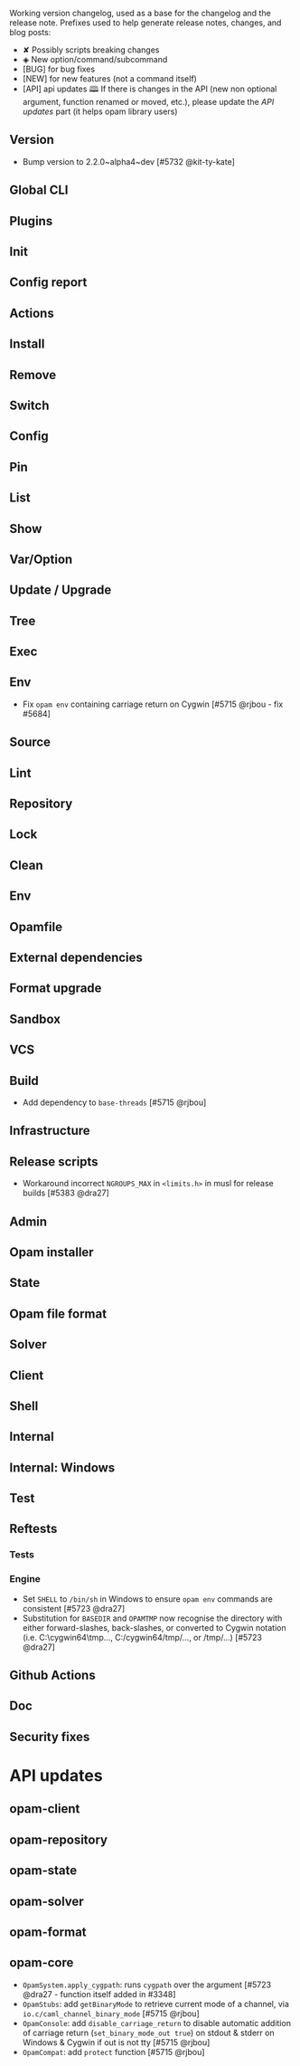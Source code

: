 Working version changelog, used as a base for the changelog and the release
note.
Prefixes used to help generate release notes, changes, and blog posts:
* ✘ Possibly scripts breaking changes
* ◈ New option/command/subcommand
* [BUG] for bug fixes
* [NEW] for new features (not a command itself)
* [API] api updates 🕮
If there is changes in the API (new non optional argument, function renamed or
moved, etc.), please update the _API updates_ part (it helps opam library
users)

## Version
  * Bump version to 2.2.0~alpha4~dev [#5732 @kit-ty-kate]

## Global CLI

## Plugins

## Init

## Config report

## Actions

## Install

## Remove

## Switch

## Config

## Pin

## List

## Show

## Var/Option

## Update / Upgrade

## Tree

## Exec

## Env
  * Fix `opam env` containing carriage return on Cygwin [#5715 @rjbou - fix #5684]

## Source

## Lint

## Repository

## Lock

## Clean

## Env

## Opamfile

## External dependencies

## Format upgrade

## Sandbox

## VCS

## Build
  * Add dependency to `base-threads` [#5715 @rjbou]

## Infrastructure

## Release scripts
  * Workaround incorrect `NGROUPS_MAX` in `<limits.h>` in musl for release builds [#5383 @dra27]

## Admin

## Opam installer

## State

## Opam file format

## Solver

## Client

## Shell

## Internal

## Internal: Windows

## Test

## Reftests
### Tests

### Engine
  * Set `SHELL` to `/bin/sh` in Windows to ensure `opam env` commands are consistent [#5723 @dra27]
  * Substitution for `BASEDIR` and `OPAMTMP` now recognise the directory with either forward-slashes, back-slashes, or converted to Cygwin notation (i.e. C:\cygwin64\tmp\..., C:/cygwin64/tmp/..., or /tmp/...) [#5723 @dra27]

## Github Actions

## Doc

## Security fixes

# API updates
## opam-client

## opam-repository

## opam-state

## opam-solver

## opam-format

## opam-core
  * `OpamSystem.apply_cygpath`: runs `cygpath` over the argument [#5723 @dra27 - function itself added in #3348]
  * `OpamStubs`: add `getBinaryMode` to retrieve current mode of a channel, via `io.c/caml_channel_binary_mode` [#5715 @rjbou]
  * `OpamConsole`: add `disable_carriage_return` to disable automatic addition of carriage return (`set_binary_mode_out true`) on stdout & stderr on Windows & Cygwin if out is not tty [#5715 @rjbou]
  * `OpamCompat`: add `protect` function [#5715 @rjbou]
